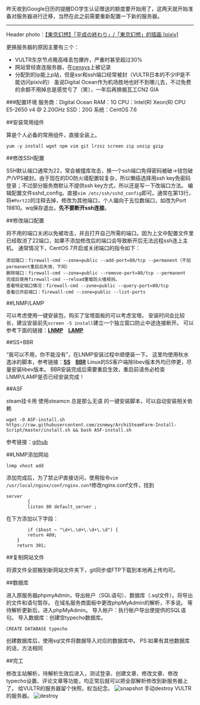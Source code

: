 昨天收到Google日历的提醒DO学生认证赠送的额度要开始用了，这两天就开始准备对服务器进行迁移，当然在此之前需要重新配置一下新的服务器。

----------
Header photo：[【東京幻想】「平成の終わり」/「東京幻想」的插画 \[pixiv\]][1]

更换服务器的原因主要有三个：
 - VULTR东京节点晚高峰丢包爆炸，严重时甚至超过30%
 - 网站曾经直连服务器，在[censys][2]上被记录
 - 分配到的ip能上p站，但是ssr和ssh端口经常被封（VULTR日本的不少IP是不能访问pixiv的）
虽说Digital Ocean作为机场胜地也好不到哪儿去，不过免费的余额不用掉总是感觉亏了（笑），一年后再换搬瓦工CN2 GIA

###配置环境
服务商：Digital Ocean
RAM：1G
CPU：Intel(R) Xeon(R) CPU E5-2650 v4 @ 2.20GHz
SSD：20G
系统：CentOS 7.6
 
##安装常用组件

算是个人必备的常用组件，直接全装上。
```
yum -y install wget npm vim git lrzsz screen zip unzip gzip
```

##修改SSH配置

SSH默认端口通常为22，常会被撞库攻击，换一个ssh端口免得密码被破→钱包破产/VPS被封。由于现在的DO防火墙配置较复杂，所以懒癌选择用ssh key免密码登录；不过部分服务商默认不提供ssh key方式，所以还是写一下改端口方法。
编辑配置文件sshd_config。直接`vim /etc/ssh/sshd_config`即可。通常在第13行，将`#Port22`的注释去掉，修改为其他端口，个人偏向于五位数端口，如改为Port 19810。wq保存退出，**先不要断开ssh连接**。

##修改端口配置

将不用的端口关闭以免被攻击，并且打开自己所需的端口。因为上文中配置文件里已经取消了22端口，如果不添加修改后的端口会导致断开后无法远程ssh连上主机。
通常情况下，CentOS 7开启或关闭端口的指令如下：
```
添加端口：firewall-cmd --zone=public --add-port=80/tcp --permanent（不加permanent重启后失效，下同）
删除端口：firewall-cmd --zone=public --remove-port=80/tcp --permanent
完成后使用firewall-cmd --reload重载防火墙规则。
查看特定端口情况：firewall-cmd --zone=public --query-port=80/tcp
查看已开启端口：firewall-cmd --zone=public --list-ports
```

##LNMP/LAMP

可以考虑使用一键安装包，购买了宝塔面板的可以考虑宝塔。
安装时间会比较长，建议安装前先`screen -S install`建立一个独立窗口防止中途连接断开。
可以参考下面的链接：**[LNMP][3]　[LAMP][4]**

##SS+BBR

“我可以不用，你不能没有”，在LNMP安装过程中顺便装一下。
这里均使用秋水逸冰的脚本，参考链接：**[SS][5]　[BBR][6]**
Linux的SS客户端除libev版本外均已停更，尽量安装libev版本。
BBR安装完成后需要重启生效，重启前请务必检查LNMP/LAMP是否已经安装完成！

##ASF

steam挂卡用
使用steamcn 总是那么无语 的一键安装脚本，可以自动安装相关依赖
```
wget -O ASF-install.sh https://raw.githubusercontent.com/zsnmwy/ArchiSteamFarm-Install-Script/master/install.sh && bash ASF-install.sh
```
参考链接：[github][7]

##LNMP添加网站

```
lnmp vhost add
```
添加完成后，为了禁止IP直接访问，使用指令`vim /usr/local/nginx/conf/nginx.conf`修改nginx.conf文件，找到
```
server
    	{
        listen 80 default_server ;
```
在下方添加以下字段：
```
        if ($host ~ "\d+\.\d+\.\d+\.\d") {
       	return 400;
	}
	return 301;
```

##复制网站文件

将源文件全部搬到新网站文件夹下，git同步或FTP下载到本地再上传均可。

##数据库

进入原服务器phpmyAdmin，导出帐户（SQL语句）、数据库（.sql文件）。将导出的文件和语句暂存。
在域名服务商面板中更改phpMyAdmin的解析，不多说。
等待解析更新后，进入phpMyAdmin。
导入帐户：执行帐户导出使提供的SQL语句。
导入数据库：创建空typecho数据库。
```
CREATE DATABASE typecho
```
创建数据库后，使用sql文件将数据导入对应的数据库中。
PS:如果有其他数据库的话，方法相同

##完工

修改主站解析，待解析生效后进入，测试登录、创建文章、修改文章、修改typecho设置、评论文章等功能，均正常后就可以把全部解析修改到新服务器上了。
给VULTR的服务器留个快照，权当纪念。
![snapshot][8]
手动destroy VULTR的服务器。
![destroy][9]


  [1]: https://www.pixiv.net/member_illust.php?mode=medium&illust_id=74451749
  [2]: https://censys.io/
  [3]: https://lnmp.org/install.html
  [4]: https://lamp.sh/autoinstall.html
  [5]: https://teddysun.com/486.html
  [6]: https://teddysun.com/489.html
  [7]: https://github.com/zsnmwy/ArchiSteamFarm-Install-Script
  [8]: https://i.loli.net/2019/05/01/5cc93ba0b342a.png
  [9]: https://i.loli.net/2019/05/01/5cc93d00abd19.png